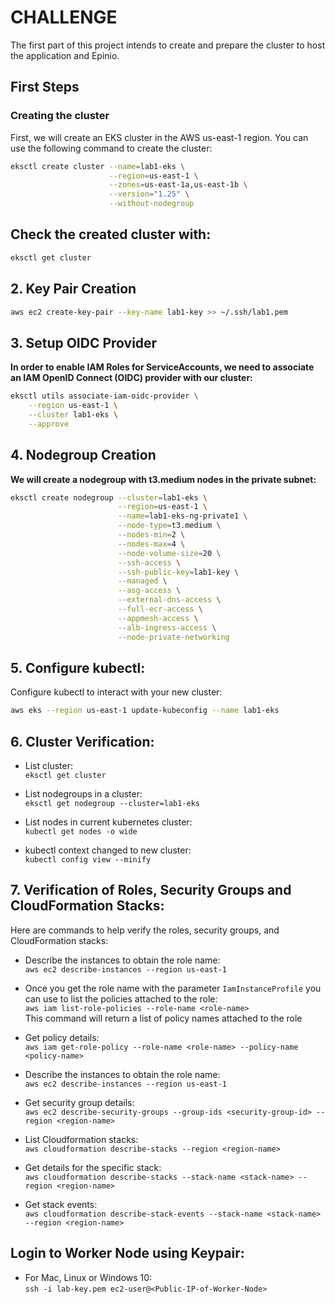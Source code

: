 # CHALLENGE
The first part of this project intends to create and prepare the cluster to host the application and Epinio.

## First Steps
### Creating the cluster 
First, we will create an EKS cluster in the AWS us-east-1 region. You can use the following command to create the cluster:

```bash
eksctl create cluster --name=lab1-eks \
                      --region=us-east-1 \
                      --zones=us-east-1a,us-east-1b \
                      --version="1.25" \
                      --without-nodegroup
```
## Check the created cluster with:
```bash 
eksctl get cluster
```

## 2. Key Pair Creation
```bash 
aws ec2 create-key-pair --key-name lab1-key >> ~/.ssh/lab1.pem
```
## 3. Setup OIDC Provider
**In order to enable IAM Roles for ServiceAccounts, we need to associate an IAM OpenID Connect (OIDC) provider with our cluster:** <br>

```bash 
eksctl utils associate-iam-oidc-provider \
    --region us-east-1 \
    --cluster lab1-eks \
    --approve
``` 
## 4. Nodegroup Creation
**We will create a nodegroup with t3.medium nodes in the private subnet:**
```bash
eksctl create nodegroup --cluster=lab1-eks \
                        --region=us-east-1 \
                        --name=lab1-eks-ng-private1 \
                        --node-type=t3.medium \
                        --nodes-min=2 \
                        --nodes-max=4 \
                        --node-volume-size=20 \
                        --ssh-access \
                        --ssh-public-key=lab1-key \
                        --managed \
                        --asg-access \
                        --external-dns-access \
                        --full-ecr-access \
                        --appmesh-access \
                        --alb-ingress-access \
                        --node-private-networking
```

## 5. Configure kubectl:
Configure kubectl to interact with your new cluster:

```bash
aws eks --region us-east-1 update-kubeconfig --name lab1-eks
```

## 6. Cluster Verification: <br>
- List cluster: <br>
`eksctl get cluster`

- List nodegroups in a cluster: <br>
`eksctl get nodegroup --cluster=lab1-eks`

- List nodes in current kubernetes cluster: <br>
`kubectl get nodes -o wide`

- kubectl context changed to new cluster: <br>
`kubectl config view --minify`

##  7. Verification of Roles, Security Groups and CloudFormation Stacks: <br>
Here are commands to help verify the roles, security groups, and CloudFormation stacks:

- Describe the instances to obtain the role name: <br>
`aws ec2 describe-instances --region us-east-1`

- Once you get the role name with the parameter `IamInstanceProfile` you can use to list the policies attached to the role: <br>
`aws iam list-role-policies --role-name <role-name>` <br>
This command will return a list of policy names attached to the role

- Get policy details: <br>
`aws iam get-role-policy --role-name <role-name> --policy-name <policy-name>`

- Describe the instances to obtain the role name: <br>
`aws ec2 describe-instances --region us-east-1`

- Get security group details: <br>
`aws ec2 describe-security-groups --group-ids <security-group-id> --region <region-name>`

- List Cloudformation stacks: <br>
`aws cloudformation describe-stacks --region <region-name>`

- Get details for the specific stack: <br>
`aws cloudformation describe-stacks --stack-name <stack-name> --region <region-name>`

- Get stack events: <br>
`aws cloudformation describe-stack-events --stack-name <stack-name> --region <region-name>`

## Login to Worker Node using Keypair: <br> 
- For Mac, Linux or Windows 10: <br>
`ssh -i lab-key.pem ec2-user@<Public-IP-of-Worker-Node>`


